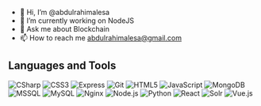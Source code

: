- 👋 Hi, I’m @abdulrahimalesa
- 🔭 I’m currently working on NodeJS
- 💬 Ask me about Blockchain
- 📫 How to reach me abdulrahimalesa@gmail.com
 
## Languages and Tools

![CSharp](images/csharp.png) 
![CSS3](images/css3.png) 
![Express](images/express.png) 
![Git](images/git.png) 
![HTML5](images/html5.png) 
![JavaScript](images/javascript.png) 
![MongoDB](images/mongodb.png) 
![MSSQL](images/mssql.png) 
![MySQL](images/mysql.png) 
![Nginx](images/nginx.png) 
![Node.js](images/nodejs.png) 
![Python](images/python.png) 
![React](images/react.png) 
![Solr](images/solr.png) 
![Vue.js](images/vuejs.png)
